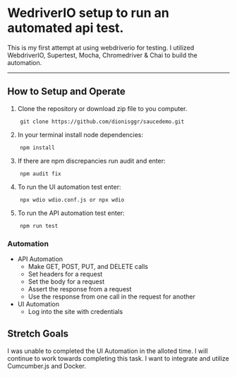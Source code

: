 # WedriverIO setup to run an automated api test.

This is my first attempt at using webdriverio for testing. I utilized WebdriverIO, Supertest, Mocha, Chromedriver & Chai to build the automation.

---

## How to Setup and Operate

1. Clone the repository or download zip file to you computer.

```
    git clone https://github.com/dionisggr/saucedemo.git
```

2. In your terminal install node dependencies:

```
    npm install
```

3. If there are npm discrepancies run audit and enter:

```
    npm audit fix
```

4. To run the UI automation test enter:

```
    npx wdio wdio.conf.js or npx wdio
```

5. To run the API automation test enter:

```
    npm run test
```

### Automation

- API Automation
  - Make GET, POST, PUT, and DELETE calls
  - Set headers for a request
  - Set the body for a request
  - Assert the response from a request
  - Use the response from one call in the request for another
- UI Automation
  - Log into the site with credentials

## Stretch Goals

I was unable to completed the UI Automation in the alloted time. I will continue to work towards completing this task.
I want to integrate and utilize Cumcumber.js and Docker.
